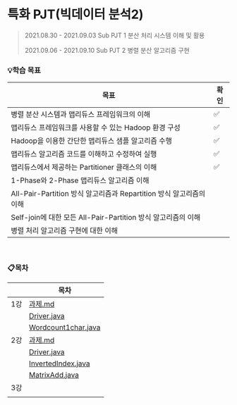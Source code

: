 # 특화 PJT(빅데이터 분석2)

> 2021.08.30 - 2021.09.03 Sub PJT 1 분산 처리 시스템 이해 및 활용
>
> 2021.09.06 - 2021.09.10 Sub PJT 2 병렬 분산 알고리즘 구현



### 💡학습 목표

| 목표                                                         | 확인 |
| ------------------------------------------------------------ | ---- |
| 병렬 분산 시스템과 맵리듀스 프레임워크의 이해                | ✅    |
| 맵리듀스 프레임워크를 사용할 수 있는 Hadoop 환경 구성        | ✅    |
| Hadoop을 이용한 간단한 맵리듀스 샘플 알고리즘 수행           | ✅    |
| 맵리듀스 알고리즘 코드를 이해하고 수정하여 실행              | ✅    |
| 맵리듀스에서 제공하는 Partitioner 클래스의 이해              | ✅    |
| 1-Phase와 2-Phase 맵리듀스 알고리즘 이해                     |      |
| All-Pair-Partition 방식 알고리즘과 Repartition 방식 알고리즘의 이해 |      |
| Self-join에 대한 모든 All-Pair-Partition 방식 알고리즘의 이해 |      |
| 병렬 처리 알고리즘 구현에 대한 이해                          |      |

<br>

### 📋목차

|      | 목차                                             |
| ---- | ------------------------------------------------ |
| 1강  | [과제.md](./1강/과제.md)                         |
|      | [Driver.java](./1강/Driver.java)                 |
|      | [Wordcount1char.java](./1강/Wordcount1char.java) |
| 2강  | [과제.md](./2강/과제.md)                         |
|      | [Driver.java](./2강/Driver.java)                 |
|      | [InvertedIndex.java](./2강/InvertedIndex.java)   |
|      | [MatrixAdd.java](./2강/MatrixAdd.java)           |
| 3강  |                                                  |
|      |                                                  |